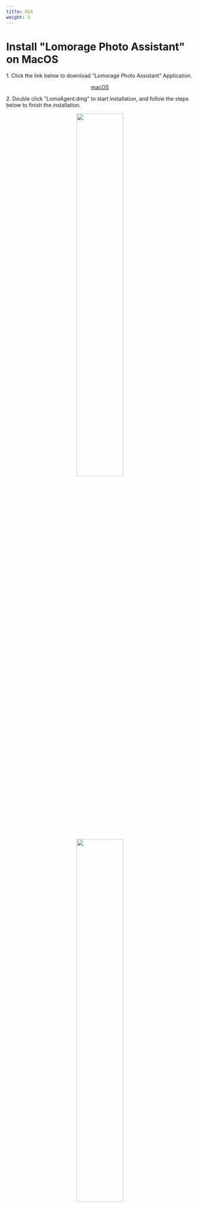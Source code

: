 ```yaml
---
title: OSX
weight: 5
---
```


# Install "Lomorage Photo Assistant" on MacOS

<span>1.</span> Click the link below to download "Lomorage Photo Assistant" Application.

<p align="center">
<a href="https://github.com/lomorage/LomoAgentOSX/releases/download/2022_04_30.23_21_47.0.ccdcffd/LomoAgent.dmg" title="Install Lomorage for macOS" class="badge osx">macOS</a>
</p>

<span>2.</span> Double click "LomoAgent.dmg" to start installation, and follow the steps below to finish the installation.

<div align="center">
<p class="screenshoot">
  <img width="50%" src="/img/installation/osx-install-1.png">
  <img width="50%" src="/img/installation/osx-install-2.png">
  <img width="50%" src="/img/installation/osx-install-3.png">
</p>
</div>

<span>3.</span> Run "Lomorage Photo Assistant" Application，please allow network access for "Lomorage Photo Assistant" if firewall is triggered.

<span>4.</span> After launching the "Lomorage Photo Assistant" application，**You need to set the "Home directory" before using Lomorage**，"Home directory" is used to save the photos and videos uploading from your phone。You can also set up a backup directory which served as redundancy backup.

<div align="center">
<p class="screenshoot">
  <img width="50%" src="/img/installation/osx-lomo-agent.png">
</p>
</div>